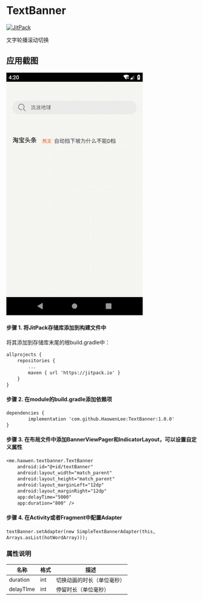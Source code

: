 # TextBanner

[![JitPack](https://jitpack.io/v/HaowenLee/TextBanner.svg)](https://jitpack.io/#HaowenLee/TextBanner)

文字轮播滚动切换

## 应用截图

<img src="https://github.com/HaowenLee/TextBanner/blob/master/images/text_banner.gif" width="360" alt="TextBanner效果图"/>

#### 步骤 1. 将JitPack存储库添加到构建文件中

将其添加到存储库末尾的根build.gradle中：

```
allprojects {
    repositories {
        ...
        maven { url 'https://jitpack.io' }
    }
}
```

#### 步骤 2. 在module的build.gradle添加依赖项

```
dependencies {
        implementation 'com.github.HaowenLee:TextBanner:1.0.0'
}

```

#### 步骤 3. 在布局文件中添加BannerViewPager和IndicatorLayout，可以设置自定义属性

```
<me.haowen.textbanner.TextBanner
    android:id="@+id/textBanner"
    android:layout_width="match_parent"
    android:layout_height="match_parent"
    android:layout_marginLeft="12dp"
    android:layout_marginRight="12dp"
    app:delayTime="5000"
    app:duration="800" />
```

#### 步骤 4. 在Activity或者Fragment中配置Adapter
```
textBanner.setAdapter(new SimpleTextBannerAdapter(this, Arrays.asList(hotWordArray)));
```

### 属性说明

| 名称 | 格式 | 描述 |
| ------ | ------ | ------ |
| duration | int | 切换动画的时长（单位毫秒） |
| delayTIme | int | 停留时长（单位毫秒） |
